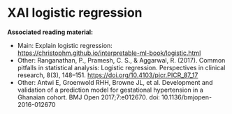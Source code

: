 # XAI logistic regression

**Associated reading material:**
- Main: Explain logistic regression: https://christophm.github.io/interpretable-ml-book/logistic.html
- Other: Ranganathan, P., Pramesh, C. S., & Aggarwal, R. (2017). Common pitfalls in statistical analysis: Logistic regression. Perspectives in clinical research, 8(3), 148–151. https://doi.org/10.4103/picr.PICR_87_17
- Other:      Antwi E, Groenwold RHH, Browne JL, et al. Development and validation of a prediction model for gestational hypertension in a Ghanaian cohort. BMJ Open 2017;7:e012670. doi: 10.1136/bmjopen-2016-012670
